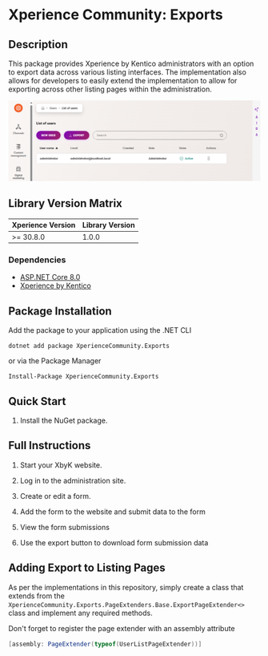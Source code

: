 # Xperience Community: Exports

## Description

This package provides Xperience by Kentico administrators with an option to export data across various listing interfaces. The implementation also allows for developers to easily extend the implementation to allow for exporting across other listing pages within the administration.

![Xperience by Kentico Exports](https://raw.githubusercontent.com/benquinlan-07/xperience-community-exports/refs/heads/main/images/export-users.png)

## Library Version Matrix

| Xperience Version | Library Version |
| ----------------- | --------------- |
| >= 30.8.0         | 1.0.0           |


### Dependencies

- [ASP.NET Core 8.0](https://dotnet.microsoft.com/en-us/download)
- [Xperience by Kentico](https://docs.kentico.com)

## Package Installation

Add the package to your application using the .NET CLI

```
dotnet add package XperienceCommunity.Exports
```

or via the Package Manager

```
Install-Package XperienceCommunity.Exports
```

## Quick Start

1. Install the NuGet package.

## Full Instructions

1. Start your XbyK website.

1. Log in to the administration site.

1. Create or edit a form.

1. Add the form to the website and submit data to the form

1. View the form submissions

1. Use the export button to download form submission data

## Adding Export to Listing Pages

As per the implementations in this repository, simply create a class that extends from the `XperienceCommunity.Exports.PageExtenders.Base.ExportPageExtender<>` class and implement any required methods.

Don't forget to register the page extender with an assembly attribute
````csharp
[assembly: PageExtender(typeof(UserListPageExtender))]
````